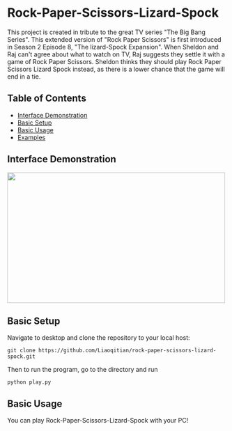 # Rock-Paper-Scissors-Lizard-Spock

This project is created in tribute to the great TV series "The Big Bang Series". This extended version of "Rock Paper Scissors" is first introduced in Season 2 Episode 8, "The lizard-Spock Expansion". When Sheldon and Raj can't agree about what to watch on TV, Raj suggests they settle it with a game of Rock Paper Scissors. Sheldon thinks they should play Rock Paper Scissors Lizard Spock instead, as there is a lower chance that the game will end in a tie.

## Table of Contents 
  - [Interface Demonstration](#Interface-Demonstration)
  - [Basic Setup](#basic-setup)
  - [Basic Usage](#basic-usage)
  - [Examples](#examples)

## Interface Demonstration
<img src="Interface/ demo.png" width="500" height="300"/>
<!-- ![alt text](https://github.com/Liaoqitian/Triangle/blob/master/Interface%20Demo.png "Interface Demo") -->

## Basic Setup 
Navigate to desktop and clone the repository to your local host: 
```
git clone https://github.com/Liaoqitian/rock-paper-scissors-lizard-spock.git
```
Then to run the program, go to the directory and run 
```
python play.py
```

## Basic Usage
You can play Rock-Paper-Scissors-Lizard-Spock with your PC! 